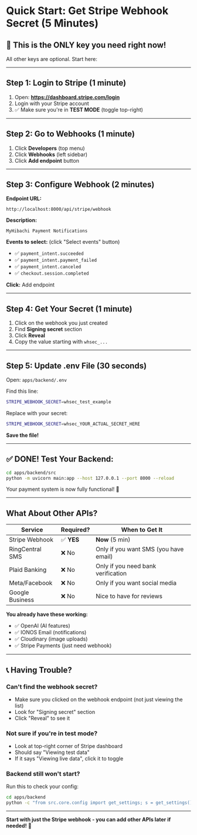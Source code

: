 # Quick Start: Get Stripe Webhook Secret (5 Minutes)

## 🎯 This is the ONLY key you need right now!

All other keys are optional. Start here:

---

## Step 1: Login to Stripe (1 minute)
1. Open: **https://dashboard.stripe.com/login**
2. Login with your Stripe account
3. ✅ Make sure you're in **TEST MODE** (toggle top-right)

---

## Step 2: Go to Webhooks (1 minute)
1. Click **Developers** (top menu)
2. Click **Webhooks** (left sidebar)
3. Click **Add endpoint** button

---

## Step 3: Configure Webhook (2 minutes)
**Endpoint URL:**
```
http://localhost:8000/api/stripe/webhook
```

**Description:**
```
MyHibachi Payment Notifications
```

**Events to select:** (click "Select events" button)
- ✅ `payment_intent.succeeded`
- ✅ `payment_intent.payment_failed`
- ✅ `payment_intent.canceled`
- ✅ `checkout.session.completed`

**Click:** Add endpoint

---

## Step 4: Get Your Secret (1 minute)
1. Click on the webhook you just created
2. Find **Signing secret** section
3. Click **Reveal**
4. Copy the value starting with `whsec_...`

---

## Step 5: Update .env File (30 seconds)

Open: `apps/backend/.env`

Find this line:
```bash
STRIPE_WEBHOOK_SECRET=whsec_test_example
```

Replace with your secret:
```bash
STRIPE_WEBHOOK_SECRET=whsec_YOUR_ACTUAL_SECRET_HERE
```

**Save the file!**

---

## ✅ DONE! Test Your Backend:

```bash
cd apps/backend/src
python -m uvicorn main:app --host 127.0.0.1 --port 8000 --reload
```

Your payment system is now fully functional! 🎉

---

## What About Other APIs?

| Service | Required? | When to Get It |
|---------|-----------|----------------|
| Stripe Webhook | ✅ **YES** | **Now** (5 min) |
| RingCentral SMS | ❌ No | Only if you want SMS (you have email) |
| Plaid Banking | ❌ No | Only if you need bank verification |
| Meta/Facebook | ❌ No | Only if you want social media |
| Google Business | ❌ No | Nice to have for reviews |

**You already have these working:**
- ✅ OpenAI (AI features)
- ✅ IONOS Email (notifications)
- ✅ Cloudinary (image uploads)
- ✅ Stripe Payments (just need webhook)

---

## 📞 Having Trouble?

### Can't find the webhook secret?
- Make sure you clicked on the webhook endpoint (not just viewing the list)
- Look for "Signing secret" section
- Click "Reveal" to see it

### Not sure if you're in test mode?
- Look at top-right corner of Stripe dashboard
- Should say "Viewing test data"
- If it says "Viewing live data", click it to toggle

### Backend still won't start?
Run this to check your config:
```bash
cd apps/backend
python -c "from src.core.config import get_settings; s = get_settings(); print('Config OK!')"
```

---

**Start with just the Stripe webhook - you can add other APIs later if needed!** 🚀
